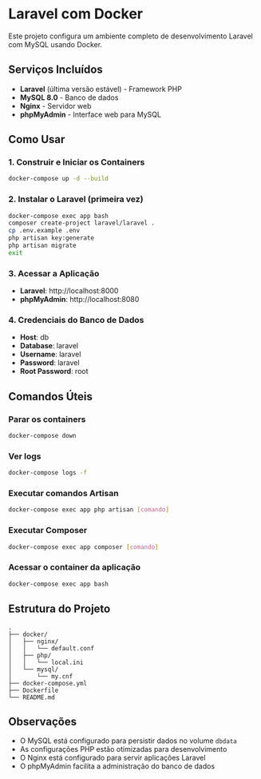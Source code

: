 # Laravel com Docker

Este projeto configura um ambiente completo de desenvolvimento Laravel com MySQL usando Docker.

## Serviços Incluídos

- **Laravel** (última versão estável) - Framework PHP
- **MySQL 8.0** - Banco de dados
- **Nginx** - Servidor web
- **phpMyAdmin** - Interface web para MySQL

## Como Usar

### 1. Construir e Iniciar os Containers

```bash
docker-compose up -d --build
```

### 2. Instalar o Laravel (primeira vez)

```bash
docker-compose exec app bash
composer create-project laravel/laravel .
cp .env.example .env
php artisan key:generate
php artisan migrate
exit
```

### 3. Acessar a Aplicação

- **Laravel**: http://localhost:8000
- **phpMyAdmin**: http://localhost:8080

### 4. Credenciais do Banco de Dados

- **Host**: db
- **Database**: laravel
- **Username**: laravel
- **Password**: laravel
- **Root Password**: root

## Comandos Úteis

### Parar os containers
```bash
docker-compose down
```

### Ver logs
```bash
docker-compose logs -f
```

### Executar comandos Artisan
```bash
docker-compose exec app php artisan [comando]
```

### Executar Composer
```bash
docker-compose exec app composer [comando]
```

### Acessar o container da aplicação
```bash
docker-compose exec app bash
```

## Estrutura do Projeto

```
.
├── docker/
│   ├── nginx/
│   │   └── default.conf
│   ├── php/
│   │   └── local.ini
│   └── mysql/
│       └── my.cnf
├── docker-compose.yml
├── Dockerfile
└── README.md
```

## Observações

- O MySQL está configurado para persistir dados no volume `dbdata`
- As configurações PHP estão otimizadas para desenvolvimento
- O Nginx está configurado para servir aplicações Laravel
- O phpMyAdmin facilita a administração do banco de dados